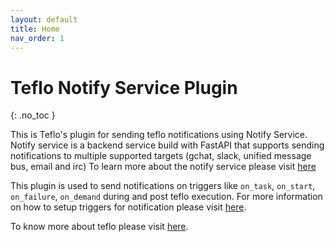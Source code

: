 ```yaml
---
layout: default
title: Home
nav_order: 1
---
```


# Teflo Notify Service Plugin
{: .no_toc }

This is Teflo's plugin for sending teflo notifications using Notify Service. Notify service is a 
backend service build with FastAPI that supports sending notifications to multiple supported targets
(gchat, slack, unified message bus, email and irc)
To learn more about the notify service please visit [here](https://github.com/waynesun09/notify-service)

This plugin is used to send notifications on triggers like `on_task`, `on_start`, `on_failure`, `on_demand`
during and post teflo execution. For more information on how to setup triggers for notification
please visit [here](https://teflo.readthedocs.io/en/latest/users/definitions/notifications.html#triggers).

To know more about teflo please visit [here](https://teflo.readthedocs.io/en/latest/).
